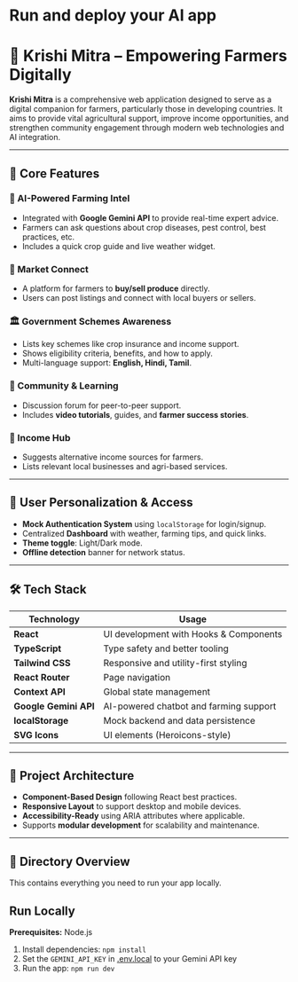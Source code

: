 # Run and deploy your AI app

# 🌾 Krishi Mitra – Empowering Farmers Digitally

**Krishi Mitra** is a comprehensive web application designed to serve as a digital companion for farmers, particularly those in developing countries. It aims to provide vital agricultural support, improve income opportunities, and strengthen community engagement through modern web technologies and AI integration.

---

## 🚀 Core Features

### 🤖 AI-Powered Farming Intel
- Integrated with **Google Gemini API** to provide real-time expert advice.
- Farmers can ask questions about crop diseases, pest control, best practices, etc.
- Includes a quick crop guide and live weather widget.

### 🛒 Market Connect
- A platform for farmers to **buy/sell produce** directly.
- Users can post listings and connect with local buyers or sellers.

### 🏛️ Government Schemes Awareness
- Lists key schemes like crop insurance and income support.
- Shows eligibility criteria, benefits, and how to apply.
- Multi-language support: **English, Hindi, Tamil**.

### 👥 Community & Learning
- Discussion forum for peer-to-peer support.
- Includes **video tutorials**, guides, and **farmer success stories**.

### 💼 Income Hub
- Suggests alternative income sources for farmers.
- Lists relevant local businesses and agri-based services.

---

## 🔐 User Personalization & Access
- **Mock Authentication System** using `localStorage` for login/signup.
- Centralized **Dashboard** with weather, farming tips, and quick links.
- **Theme toggle**: Light/Dark mode.
- **Offline detection** banner for network status.

---

## 🛠️ Tech Stack

| Technology         | Usage                                  |
|--------------------|-----------------------------------------|
| **React**          | UI development with Hooks & Components |
| **TypeScript**     | Type safety and better tooling         |
| **Tailwind CSS**   | Responsive and utility-first styling   |
| **React Router**   | Page navigation                        |
| **Context API**    | Global state management                |
| **Google Gemini API** | AI-powered chatbot and farming support |
| **localStorage**   | Mock backend and data persistence      |
| **SVG Icons**      | UI elements (Heroicons-style)          |

---

## 🧱 Project Architecture

- **Component-Based Design** following React best practices.
- **Responsive Layout** to support desktop and mobile devices.
- **Accessibility-Ready** using ARIA attributes where applicable.
- Supports **modular development** for scalability and maintenance.

---

## 📁 Directory Overview



This contains everything you need to run your app locally.

## Run Locally

**Prerequisites:**  Node.js


1. Install dependencies:
   `npm install`
2. Set the `GEMINI_API_KEY` in [.env.local](.env.local) to your Gemini API key
3. Run the app:
   `npm run dev`
